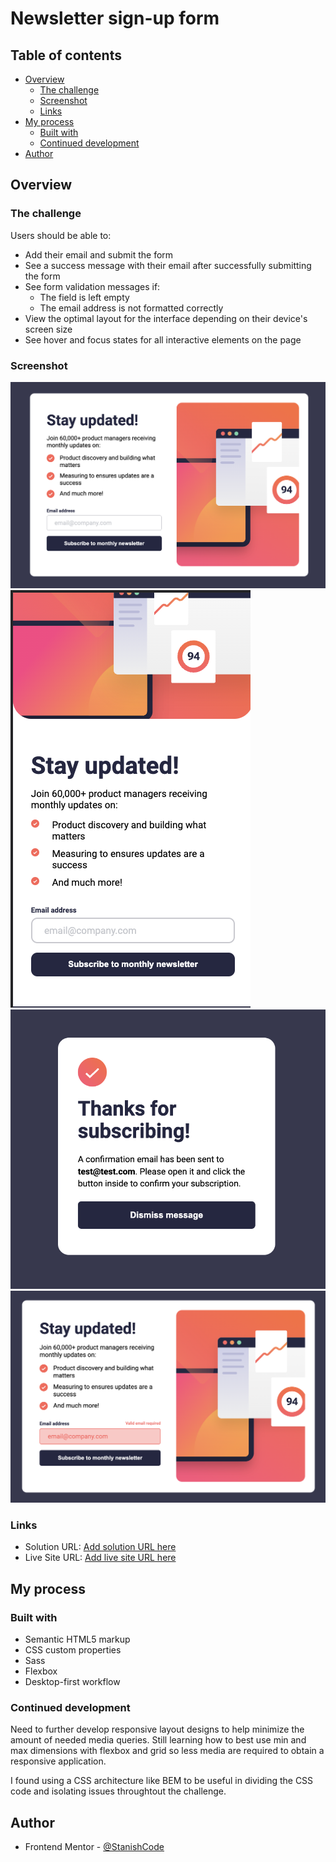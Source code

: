 # Newsletter sign-up form

## Table of contents

- [Overview](#overview)
  - [The challenge](#the-challenge)
  - [Screenshot](#screenshot)
  - [Links](#links)
- [My process](#my-process)
  - [Built with](#built-with)
  - [Continued development](#continued-development)
- [Author](#author)

## Overview

### The challenge

Users should be able to:

- Add their email and submit the form
- See a success message with their email after successfully submitting the form
- See form validation messages if:
  - The field is left empty
  - The email address is not formatted correctly
- View the optimal layout for the interface depending on their device's screen size
- See hover and focus states for all interactive elements on the page

### Screenshot

![](./solution/newsletter-desktop.png)
![](./solution/newsletter-mobile.png)
![](./solution/newsletter-success.png)
![](./solution/newsletter-error.png)

### Links

- Solution URL: [Add solution URL here](https://github.com/StanishCode/newsletter)
- Live Site URL: [Add live site URL here](https://stanishcode.github.io/newsletter/)

## My process

### Built with

- Semantic HTML5 markup
- CSS custom properties
- Sass
- Flexbox
- Desktop-first workflow

### Continued development

Need to further develop responsive layout designs to help minimize the amount of needed media queries. Still learning how to best use min and max dimensions with flexbox and grid so less media are required to obtain a responsive application.

I found using a CSS architecture like BEM to be useful in dividing the CSS code and isolating issues throughtout the challenge.

## Author

- Frontend Mentor - [@StanishCode](https://www.frontendmentor.io/profile/StanishCode)
